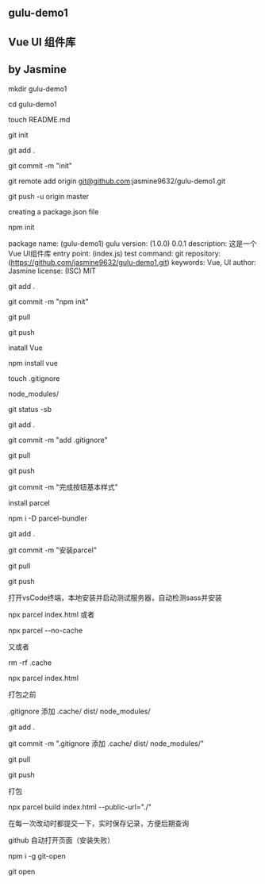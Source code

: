 ## gulu-demo1

## Vue UI 组件库

## by Jasmine



mkdir gulu-demo1


cd gulu-demo1

touch README.md

git init

git add .

git commit -m "init"

git remote add origin git@github.com:jasmine9632/gulu-demo1.git

git push -u origin master




creating a package.json file

npm init

package name: (gulu-demo1) gulu
version: (1.0.0) 0.0.1
description: 这是一个Vue UI组件库
entry point: (index.js)
test command:
git repository: (https://github.com/jasmine9632/gulu-demo1.git)
keywords: Vue, UI
author: Jasmine
license: (ISC) MIT

git add .

git commit -m "npm init"

git pull

git push




inatall Vue

npm install vue

touch .gitignore   

node_modules/


git status -sb

git add .

git commit -m "add .gitignore"

git pull

git push



git commit -m "完成按钮基本样式"




install parcel


npm i -D parcel-bundler

git add .

git commit -m "安装parcel"

git pull

git push

 打开vsCode终端，本地安装并启动测试服务器，自动检测sass并安装
 
 npx parcel index.html 或者
 
 npx parcel --no-cache
 
 
 又或者
 
 rm -rf .cache
 
 npx parcel index.html
 
 打包之前
 
 .gitignore 添加  .cache/    dist/    node_modules/
 
 git add .
 
 git commit -m ".gitignore 添加  .cache/    dist/    node_modules/"
 
 git pull
 
 git push
 
 
 
 
 打包
 
 npx parcel build index.html --public-url="./"
 


在每一次改动时都提交一下，实时保存记录，方便后期查询

github 自动打开页面（安装失败）

npm i -g git-open

git open


